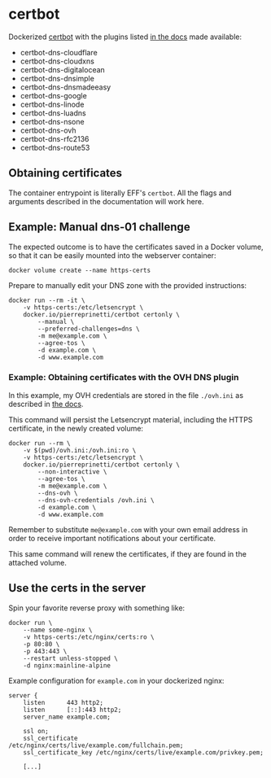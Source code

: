 # certbot

Dockerized [certbot][certbot] with the plugins listed [in the docs][dns-plugins] made available:

* certbot-dns-cloudflare
* certbot-dns-cloudxns
* certbot-dns-digitalocean
* certbot-dns-dnsimple
* certbot-dns-dnsmadeeasy
* certbot-dns-google
* certbot-dns-linode
* certbot-dns-luadns
* certbot-dns-nsone
* certbot-dns-ovh
* certbot-dns-rfc2136
* certbot-dns-route53

## Obtaining certificates

The container entrypoint is literally EFF's `certbot`. All the flags and
arguments described in the documentation will work here.

## Example: Manual dns-01 challenge

The expected outcome is to have the certificates saved in a Docker volume, so that it can be easily mounted into the webserver container:

```
docker volume create --name https-certs
```

Prepare to manually edit your DNS zone with the provided instructions:

```
docker run --rm -it \
	-v https-certs:/etc/letsencrypt \
	docker.io/pierreprinetti/certbot certonly \
		--manual \
		--preferred-challenges=dns \
		-m me@example.com \
		--agree-tos \
		-d example.com \
		-d www.example.com
```

### Example: Obtaining certificates with the OVH DNS plugin

In this example, my OVH credentials are stored in the file `./ovh.ini` as described in [the docs][dns-ovh-docs].

This command will persist the Letsencrypt material, including the HTTPS certificate, in the newly created volume:

```
docker run --rm \
	-v $(pwd)/ovh.ini:/ovh.ini:ro \
	-v https-certs:/etc/letsencrypt \
	docker.io/pierreprinetti/certbot certonly \
		--non-interactive \
		--agree-tos \
		-m me@example.com \
		--dns-ovh \
		--dns-ovh-credentials /ovh.ini \
		-d example.com \
		-d www.example.com
```

Remember to substitute `me@example.com` with your own email address in order to receive important notifications about your certificate.

This same command will renew the certificates, if they are found in the attached volume.

## Use the certs in the server

Spin your favorite reverse proxy with something like:

```
docker run \
	--name some-nginx \
	-v https-certs:/etc/nginx/certs:ro \
	-p 80:80 \
	-p 443:443 \
	--restart unless-stopped \
	-d nginx:mainline-alpine
```

Example configuration for `example.com` in your dockerized nginx:

```
server {
	listen      443 http2;
	listen      [::]:443 http2;
	server_name example.com;

	ssl on;
	ssl_certificate     /etc/nginx/certs/live/example.com/fullchain.pem;
	ssl_certificate_key /etc/nginx/certs/live/example.com/privkey.pem;

	[...]
```

[certbot]: https://certbot.eff.org/ "Certbot website"
[dns-plugins]: https://certbot.eff.org/docs/using.html#dns-plugins "Certbot DNS plugins"
[dns-ovh-docs]: https://certbot-dns-ovh.readthedocs.io/en/stable "Certbot DNS OVH plugin documentation"
